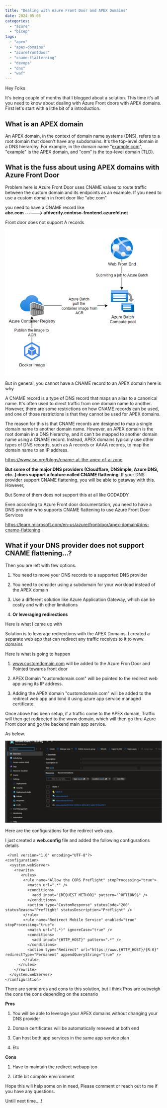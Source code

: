 ```yaml
---
title: "Dealing with Azure Front Door and APEX Domains"
date: 2024-05-05
categories: 
  - "azure"
  - "bicep"
tags: 
  - "apex"
  - "apex-domains"
  - "azurefrontdoor"
  - "cname-flatterning"
  - "devops"
  - "dns"
  - "waf"
---
```


Hey Folks

It's being couple of months that I blogged about a solution. This time it's all you need to know about dealing with Azure Front doors with APEX domains. First let's start with a little bit of a introduction.

## What is an APEX domain

An APEX domain, in the context of domain name systems (DNS), refers to a root domain that doesn't have any subdomains. It's the top-level domain in a DNS hierarchy. For example, in the domain name "[example.com](https://example.com/)", "example" is the APEX domain, and "com" is the top-level domain (TLD).

## What is the fuss about using APEX domains with Azure Front Door

Problem here is Azure Front Door uses CNAME values to route traffic between the custom domain and its endpoints as an example. If you need to use a custom domain in front door like "abc.com"

you need to have a CNAME record like  
**abc.com ------> afdverify.contoso-frontend.azurefd.net**

Front door does not support A records

[![](images/image.png)](https://hungryboysl.wordpress.com/wp-content/uploads/2024/05/image.png)

But in general, you cannot have a CNAME record to an APEX domain here is why

A CNAME record is a type of DNS record that maps an alias to a canonical name. It's often used to direct traffic from one domain name to another. However, there are some restrictions on how CNAME records can be used, and one of those restrictions is that they cannot be used for APEX domains.

The reason for this is that CNAME records are designed to map a single domain name to another domain name. However, an APEX domain is the root domain in a DNS hierarchy, and it can't be mapped to another domain name using a CNAME record. Instead, APEX domains typically use other types of DNS records, such as A records or AAAA records, to map the domain name to an IP address.

https://www.isc.org/blogs/cname-at-the-apex-of-a-zone

**But some of the major DNS providers (Cloudflare, DNSimple, Azure DNS, etc..) does support a feature called CNAME flattening**. If your DNS provider support CNAME flattening, you will be able to getaway with this. However,

But Some of them does not support this at all like GODADDY

Even according to Azure Front door documentation, you need to have a DNS provider who supports CNAME flattening to use Azure Front Door Services

https://learn.microsoft.com/en-us/azure/frontdoor/apex-domain#dns-cname-flattening.

## What if your DNS provider does not support CNAME flattening...?

Then you are left with few options.

1. You need to move your DNS records to a supported DNS provider

3. You need to consider using a subdomain for your workload instead of the APEX domain

5. Use a different solution like Azure Application Gateway, which can be costly and with other limitations

7. **Or leveraging redirections**

Here is what I came up with

Solution is to leverage redirections with the APEX Domains. I created a separate web app that can redirect any traffic receives to it to www. domains

Here is what is going to happen

1. www.customdomain.com will be added to the Azure Fron Door and Pointed towards front door

3. APEX Domain "customdomain.com" will be pointed to the redirect web app using its IP address.

5. Adding the APEX domain "customdomain.com" will be added to the redirect web app and bind it using azure app service managed certificate.

Once above has been setup, if a traffic come to the APEX domain, Traffic will then get redirected to the www domain, which will then go thru Azure Front door and go the backend main app service.

As below.

[![](images/image-1.png)](https://hungryboysl.wordpress.com/wp-content/uploads/2024/05/image-1.png)

Here are the configurations for the redirect web app.

I just created a **web.config** file and added the following configurations details

```
 <?xml version="1.0" encoding="UTF-8"?>
<configuration>
  <system.webServer>
    <rewrite>
       <rules>
        <rule name="Allow the CORS Preflight" stopProcessing="true">
          <match url=".*" />
          <conditions>
            <add input="{REQUEST_METHOD}" pattern="^OPTIONS$" />
          </conditions>
          <action type="CustomResponse" statusCode="200" statusReason="Preflight" statusDescription="Preflight" />
        </rule>
        <rule name="Redirect Mobile Service" enabled="true" stopProcessing="true">
          <match url="(.*)" ignoreCase="true" />
          <conditions>
            <add input="{HTTP_HOST}" pattern=".*" />
          </conditions>
          <action type="Redirect" url="https://www.{HTTP_HOST}/{R:0}" redirectType="Permanent" appendQueryString="true" />
        </rule>
      </rules>
    </rewrite>
  </system.webServer>
</configuration>
```

There are some pros and cons to this solution, but I think Pros are outweigh the cons the cons depending on the scenario

**Pros**

1. You will be able to leverage your APEX domains without changing your DNS provider

3. Domain certificates will be automatically renewed at both end

5. Can host both app services in the same app service plan

7. Etc

**Cons**

1. Have to maintain the redirect webapp too

3. Little bit complex environment

Hope this will help some on in need, Please comment or reach out to me if you have any questions.

Untill next time....!
